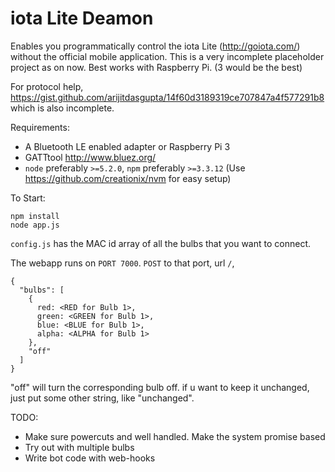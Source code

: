 iota Lite Deamon
================

Enables you programmatically control the iota Lite (http://goiota.com/) without the official mobile application. This is a very incomplete placeholder project as on now. Best works with Raspberry Pi. (3 would be the best)

For protocol help, https://gist.github.com/arijitdasgupta/14f60d3189319ce707847a4f577291b8 which is also incomplete.

Requirements:
 - A Bluetooth LE enabled adapter or Raspberry Pi 3
 - GATTtool http://www.bluez.org/
 - `node` preferably `>=5.2.0`, `npm` preferably `>=3.3.12` (Use https://github.com/creationix/nvm for easy setup)

To Start:
```
npm install
node app.js
```

`config.js` has the MAC id array of all the bulbs that you want to connect.

The webapp runs on `PORT 7000`. `POST` to that port, url `/`,
```
{
  "bulbs": [
    {
      red: <RED for Bulb 1>,
      green: <GREEN for Bulb 1>,
      blue: <BLUE for Bulb 1>,
      alpha: <ALPHA for Bulb 1>
    },
    "off"
  ]
}
```

"off" will turn the corresponding bulb off. if u want to keep it unchanged, just put some other string, like "unchanged".


TODO:
 - Make sure powercuts and well handled. Make the system promise based
 - Try out with multiple bulbs
 - Write bot code with web-hooks
